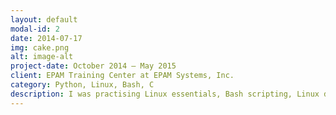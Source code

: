 ```yaml
---
layout: default
modal-id: 2
date: 2014-07-17
img: cake.png
alt: image-alt
project-date: October 2014 – May 2015
client: EPAM Training Center at EPAM Systems, Inc.
category: Python, Linux, Bash, C
description: I was practising Linux essentials, Bash scripting, Linux development toolchain, Python programming language as well as advanced C programming while taking the offline training course.    
---
```

